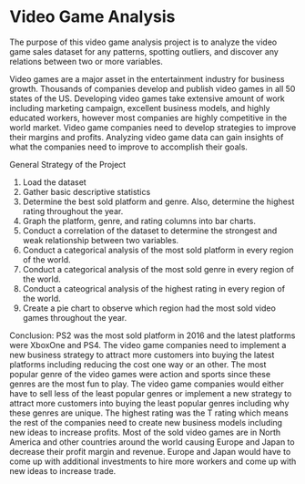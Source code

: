 # Video Game Analysis
The purpose of this video game analysis project is to analyze the video game sales dataset for any patterns, spotting outliers, and discover any relations between two or more variables.

Video games are a major asset in the entertainment industry for business growth. Thousands of companies develop and publish video games in all 50 states of the US. Developing video games take extensive amount of work including marketing campaign, excellent business models, and highly educated workers, however most companies are highly competitive in the world market. Video game companies need to develop strategies to improve their margins and profits. Analyzing video game data can gain insights of what the companies need to improve to accomplish their goals.

General Strategy of the Project

1. Load the dataset
2. Gather basic descriptive statistics
3. Determine the best sold platform and genre. Also, determine the highest rating throughout the year.
4. Graph the platform, genre, and rating columns into bar charts.
5. Conduct a correlation of the dataset to determine the strongest and weak relationship between two variables.
6. Conduct a categorical analysis of the most sold platform in every region of the world.
7. Conduct a categorical analysis of the most sold genre in every region of the world.
8. Conduct a cateogrical analysis of the highest rating in every region of the world.
9. Create a pie chart to observe which region had the most sold video games throughout the year.

Conclusion:
PS2 was the most sold platform in 2016 and the latest platforms were XboxOne and PS4. The video game companies need to implement a new business strategy to attract more customers into buying the latest platforms including reducing the cost one way or an other. The most popular genre of the video games were action and sports since these genres are the most fun to play. The video game companies would either have to sell less of the least popular genres or implement a new strategy to attract more customers into buying the least popular genres including why these genres are unique. The highest rating was the T rating which means the rest of the companies need to create new business models including new ideas to increase profits. Most of the sold video games are in North America and other countries around the world causing Europe and Japan to decrease their profit margin and revenue. Europe and Japan would have to come up with additional investments to hire more workers and come up with new ideas to increase trade.

